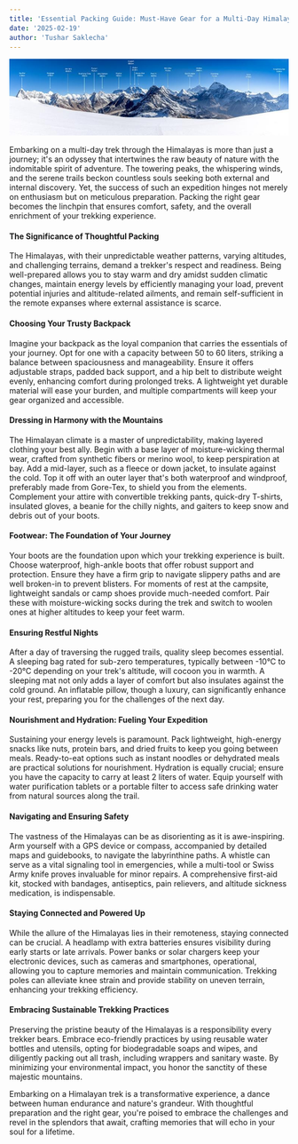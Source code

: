 ```yaml
---
title: 'Essential Packing Guide: Must-Have Gear for a Multi-Day Himalayan Trek'
date: '2025-02-19'
author: 'Tushar Saklecha'
---
```


![Gangotri](https://raw.githubusercontent.com/mapmymap/baha-assets/refs/heads/main/images/trek/himalayas/himalayas13.jpeg)

Embarking on a multi-day trek through the Himalayas is more than just a journey; it's an odyssey that intertwines the raw beauty of nature with the indomitable spirit of adventure. The towering peaks, the whispering winds, and the serene trails beckon countless souls seeking both external and internal discovery. Yet, the success of such an expedition hinges not merely on enthusiasm but on meticulous preparation. Packing the right gear becomes the linchpin that ensures comfort, safety, and the overall enrichment of your trekking experience.

#### The Significance of Thoughtful Packing

The Himalayas, with their unpredictable weather patterns, varying altitudes, and challenging terrains, demand a trekker's respect and readiness. Being well-prepared allows you to stay warm and dry amidst sudden climatic changes, maintain energy levels by efficiently managing your load, prevent potential injuries and altitude-related ailments, and remain self-sufficient in the remote expanses where external assistance is scarce.

#### Choosing Your Trusty Backpack

Imagine your backpack as the loyal companion that carries the essentials of your journey. Opt for one with a capacity between 50 to 60 liters, striking a balance between spaciousness and manageability. Ensure it offers adjustable straps, padded back support, and a hip belt to distribute weight evenly, enhancing comfort during prolonged treks. A lightweight yet durable material will ease your burden, and multiple compartments will keep your gear organized and accessible.

#### Dressing in Harmony with the Mountains

The Himalayan climate is a master of unpredictability, making layered clothing your best ally. Begin with a base layer of moisture-wicking thermal wear, crafted from synthetic fibers or merino wool, to keep perspiration at bay. Add a mid-layer, such as a fleece or down jacket, to insulate against the cold. Top it off with an outer layer that's both waterproof and windproof, preferably made from Gore-Tex, to shield you from the elements. Complement your attire with convertible trekking pants, quick-dry T-shirts, insulated gloves, a beanie for the chilly nights, and gaiters to keep snow and debris out of your boots.

#### Footwear: The Foundation of Your Journey

Your boots are the foundation upon which your trekking experience is built. Choose waterproof, high-ankle boots that offer robust support and protection. Ensure they have a firm grip to navigate slippery paths and are well broken-in to prevent blisters. For moments of rest at the campsite, lightweight sandals or camp shoes provide much-needed comfort. Pair these with moisture-wicking socks during the trek and switch to woolen ones at higher altitudes to keep your feet warm.

#### **Ensuring Restful Nights**

After a day of traversing the rugged trails, quality sleep becomes essential. A sleeping bag rated for sub-zero temperatures, typically between \-10°C to \-20°C depending on your trek's altitude, will cocoon you in warmth. A sleeping mat not only adds a layer of comfort but also insulates against the cold ground. An inflatable pillow, though a luxury, can significantly enhance your rest, preparing you for the challenges of the next day.

#### **Nourishment and Hydration: Fueling Your Expedition**

Sustaining your energy levels is paramount. Pack lightweight, high-energy snacks like nuts, protein bars, and dried fruits to keep you going between meals. Ready-to-eat options such as instant noodles or dehydrated meals are practical solutions for nourishment. Hydration is equally crucial; ensure you have the capacity to carry at least 2 liters of water. Equip yourself with water purification tablets or a portable filter to access safe drinking water from natural sources along the trail.

#### **Navigating and Ensuring Safety**

The vastness of the Himalayas can be as disorienting as it is awe-inspiring. Arm yourself with a GPS device or compass, accompanied by detailed maps and guidebooks, to navigate the labyrinthine paths. A whistle can serve as a vital signaling tool in emergencies, while a multi-tool or Swiss Army knife proves invaluable for minor repairs. A comprehensive first-aid kit, stocked with bandages, antiseptics, pain relievers, and altitude sickness medication, is indispensable.

#### **Staying Connected and Powered Up**

While the allure of the Himalayas lies in their remoteness, staying connected can be crucial. A headlamp with extra batteries ensures visibility during early starts or late arrivals. Power banks or solar chargers keep your electronic devices, such as cameras and smartphones, operational, allowing you to capture memories and maintain communication. Trekking poles can alleviate knee strain and provide stability on uneven terrain, enhancing your trekking efficiency.

#### **Embracing Sustainable Trekking Practices**

Preserving the pristine beauty of the Himalayas is a responsibility every trekker bears. Embrace eco-friendly practices by using reusable water bottles and utensils, opting for biodegradable soaps and wipes, and diligently packing out all trash, including wrappers and sanitary waste. By minimizing your environmental impact, you honor the sanctity of these majestic mountains.

Embarking on a Himalayan trek is a transformative experience, a dance between human endurance and nature's grandeur. With thoughtful preparation and the right gear, you're poised to embrace the challenges and revel in the splendors that await, crafting memories that will echo in your soul for a lifetime.
